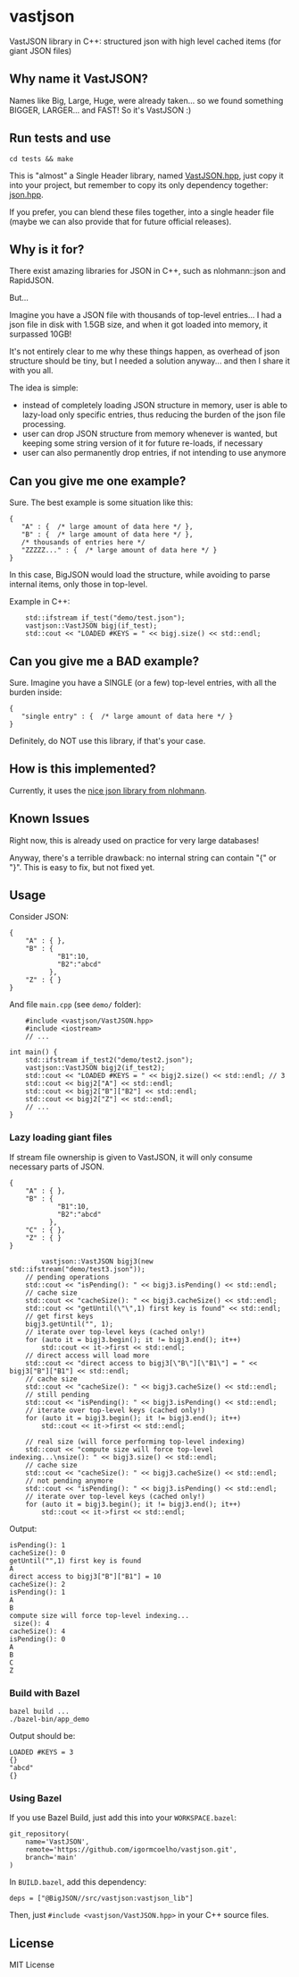 # vastjson
VastJSON library in C++: structured json with high level cached items (for giant JSON files)

## Why name it VastJSON?

Names like Big, Large, Huge, were already taken... so we found something BIGGER, LARGER... and FAST! So it's VastJSON :)

## Run tests and use

```
cd tests && make
```

This is "almost" a Single Header library, named [VastJSON.hpp](./src/vastjson/VastJSON.hpp), just copy it into your project, but remember to copy its only dependency together: [json.hpp](./libs/nlohmann/json.hpp).

If you prefer, you can blend these files together, into a single header file (maybe we can also provide that for future official releases).


## Why is it for?

There exist amazing libraries for JSON in C++, such as nlohmann::json and RapidJSON.

But...

Imagine you have a JSON file with thousands of top-level entries... 
I had a json file in disk with 1.5GB size, and when it got loaded into memory, it surpassed 10GB!

It's not entirely clear to me why these things happen, as overhead of json structure should be tiny, but I needed a solution anyway... and then I share it with you all.

The idea is simple: 

- instead of completely loading JSON structure in memory, user is able to lazy-load only specific entries, thus reducing the burden of the json file processing.
- user can drop JSON structure from memory whenever is wanted, but keeping some string version of it for future re-loads, if necessary
- user can also permanently drop entries, if not intending to use anymore

## Can you give me one example?

Sure. The best example is some situation like this:

```{json}
{
   "A" : {  /* large amount of data here */ },
   "B" : {  /* large amount of data here */ },
   /* thousands of entries here */
   "ZZZZZ..." : {  /* large amount of data here */ }
}
```

In this case, BigJSON would load the structure, while avoiding to parse internal items, only those in top-level.

Example in C++:

```{cpp}
    std::ifstream if_test("demo/test.json");
    vastjson::VastJSON bigj(if_test);
    std::cout << "LOADED #KEYS = " << bigj.size() << std::endl;
```

## Can you give me a BAD example?

Sure.
Imagine you have a SINGLE (or a few) top-level entries, with all the burden inside:

```{json}
{
   "single entry" : {  /* large amount of data here */ }
}
```

Definitely, do NOT use this library, if that's your case.

## How is this implemented?

Currently, it uses the [nice json library from nlohmann](https://github.com/nlohmann/json).

## Known Issues

Right now, this is already used on practice for very large databases!

Anyway, there's a terrible drawback: no internal string can contain "{" or "}". This is easy to fix, but not fixed yet. 

## Usage

Consider JSON:

```{.json}
{
    "A" : { },
    "B" : { 
            "B1":10,
            "B2":"abcd" 
          },
    "Z" : { }
}
```

And file `main.cpp` (see `demo/` folder):

```{.cpp}
    #include <vastjson/VastJSON.hpp>
    #include <iostream>
    // ...

int main() {
    std::ifstream if_test2("demo/test2.json");
    vastjson::VastJSON bigj2(if_test2);
    std::cout << "LOADED #KEYS = " << bigj2.size() << std::endl; // 3
    std::cout << bigj2["A"] << std::endl;
    std::cout << bigj2["B"]["B2"] << std::endl;
    std::cout << bigj2["Z"] << std::endl;
    // ...
}
```

### Lazy loading giant files

If stream file ownership is given to VastJSON, it will only consume necessary parts of JSON.

``` 
{
    "A" : { },
    "B" : { 
            "B1":10,
            "B2":"abcd" 
          },
    "C" : { },
    "Z" : { }
}
```


```
        vastjson::VastJSON bigj3(new std::ifstream("demo/test3.json"));
    // pending operations
    std::cout << "isPending(): " << bigj3.isPending() << std::endl;
    // cache size
    std::cout << "cacheSize(): " << bigj3.cacheSize() << std::endl;
    std::cout << "getUntil(\"\",1) first key is found" << std::endl;
    // get first keys
    bigj3.getUntil("", 1);
    // iterate over top-level keys (cached only!)
    for (auto it = bigj3.begin(); it != bigj3.end(); it++)
        std::cout << it->first << std::endl;
    // direct access will load more
    std::cout << "direct access to bigj3[\"B\"][\"B1\"] = " << bigj3["B"]["B1"] << std::endl;
    // cache size
    std::cout << "cacheSize(): " << bigj3.cacheSize() << std::endl;    
    // still pending
    std::cout << "isPending(): " << bigj3.isPending() << std::endl;
    // iterate over top-level keys (cached only!)
    for (auto it = bigj3.begin(); it != bigj3.end(); it++)
        std::cout << it->first << std::endl;

    // real size (will force performing top-level indexing)
    std::cout << "compute size will force top-level indexing...\nsize(): " << bigj3.size() << std::endl;
    // cache size
    std::cout << "cacheSize(): " << bigj3.cacheSize() << std::endl;    
    // not pending anymore
    std::cout << "isPending(): " << bigj3.isPending() << std::endl;
    // iterate over top-level keys (cached only!)
    for (auto it = bigj3.begin(); it != bigj3.end(); it++)
        std::cout << it->first << std::endl;
```

Output:

```
isPending(): 1
cacheSize(): 0
getUntil("",1) first key is found
A
direct access to bigj3["B"]["B1"] = 10
cacheSize(): 2
isPending(): 1
A
B
compute size will force top-level indexing...
 size(): 4
cacheSize(): 4
isPending(): 0
A
B
C
Z
```

### Build with Bazel

```
bazel build ...
./bazel-bin/app_demo
```

Output should be:
```
LOADED #KEYS = 3
{}
"abcd"
{}
```

### Using Bazel
If you use Bazel Build, just add this into your `WORKSPACE.bazel`:

```
git_repository(
    name='VastJSON',
    remote='https://github.com/igormcoelho/vastjson.git',
    branch='main'
)
```

In `BUILD.bazel`, add this dependency:
```
deps = ["@BigJSON//src/vastjson:vastjson_lib"]
```

Then, just `#include <vastjson/VastJSON.hpp>` in your C++ source files.

## License

MIT License
